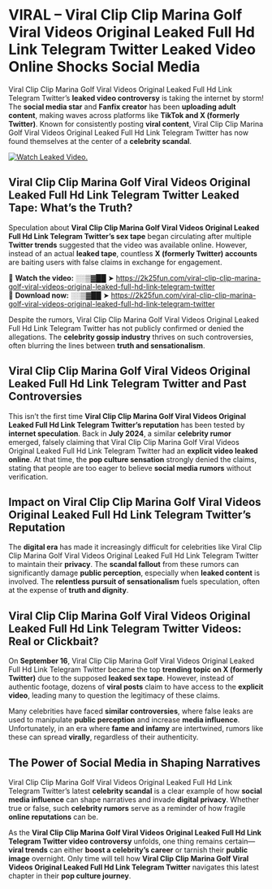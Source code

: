 # VIRAL – Viral Clip Clip Marina Golf Viral Videos Original Leaked Full Hd Link Telegram Twitter Leaked Video Online Shocks Social Media 

Viral Clip Clip Marina Golf Viral Videos Original Leaked Full Hd Link Telegram Twitter’s **leaked video controversy** is taking the internet by storm! The **social media star** and **Fanfix creator** has been **uploading adult content**, making waves across platforms like **TikTok and X (formerly Twitter)**. Known for consistently posting **viral content**, Viral Clip Clip Marina Golf Viral Videos Original Leaked Full Hd Link Telegram Twitter has now found themselves at the center of a **celebrity scandal**.  

[![Watch Leaked Video.](https://miro.medium.com/v2/resize:fit:828/format:webp/1*cilzJN44JGOrTw9NJCrNHA.gif "Watch Leaked Video")](https://2k25fun.com/viral-clip-clip-marina-golf-viral-videos-original-leaked-full-hd-link-telegram-twitter)

## **Viral Clip Clip Marina Golf Viral Videos Original Leaked Full Hd Link Telegram Twitter Leaked Tape: What’s the Truth?**  
Speculation about **Viral Clip Clip Marina Golf Viral Videos Original Leaked Full Hd Link Telegram Twitter’s sex tape** began circulating after multiple **Twitter trends** suggested that the video was available online. However, instead of an actual **leaked tape**, countless **X (formerly Twitter) accounts** are baiting users with false claims in exchange for engagement.  

🔹 **Watch the video:** ░░▒▓██ ➤ https://2k25fun.com/viral-clip-clip-marina-golf-viral-videos-original-leaked-full-hd-link-telegram-twitter  
🔹 **Download now:** ░░▒▓██ ➤ https://2k25fun.com/viral-clip-clip-marina-golf-viral-videos-original-leaked-full-hd-link-telegram-twitter  

Despite the rumors, Viral Clip Clip Marina Golf Viral Videos Original Leaked Full Hd Link Telegram Twitter has not publicly confirmed or denied the allegations. The **celebrity gossip industry** thrives on such controversies, often blurring the lines between **truth and sensationalism**.  

## **Viral Clip Clip Marina Golf Viral Videos Original Leaked Full Hd Link Telegram Twitter and Past Controversies**  
This isn’t the first time **Viral Clip Clip Marina Golf Viral Videos Original Leaked Full Hd Link Telegram Twitter’s reputation** has been tested by **internet speculation**. Back in **July 2024**, a similar **celebrity rumor** emerged, falsely claiming that Viral Clip Clip Marina Golf Viral Videos Original Leaked Full Hd Link Telegram Twitter had an **explicit video leaked online**. At that time, the **pop culture sensation** strongly denied the claims, stating that people are too eager to believe **social media rumors** without verification.  

## **Impact on Viral Clip Clip Marina Golf Viral Videos Original Leaked Full Hd Link Telegram Twitter’s Reputation**  
The **digital era** has made it increasingly difficult for celebrities like Viral Clip Clip Marina Golf Viral Videos Original Leaked Full Hd Link Telegram Twitter to maintain their **privacy**. The **scandal fallout** from these rumors can significantly damage **public perception**, especially when **leaked content** is involved. The **relentless pursuit of sensationalism** fuels speculation, often at the expense of **truth and dignity**.  

## **Viral Clip Clip Marina Golf Viral Videos Original Leaked Full Hd Link Telegram Twitter Videos: Real or Clickbait?**  
On **September 16**, Viral Clip Clip Marina Golf Viral Videos Original Leaked Full Hd Link Telegram Twitter became the top **trending topic on X (formerly Twitter)** due to the supposed **leaked sex tape**. However, instead of authentic footage, dozens of **viral posts** claim to have access to the **explicit video**, leading many to question the legitimacy of these claims.  

Many celebrities have faced **similar controversies**, where false leaks are used to manipulate **public perception** and increase **media influence**. Unfortunately, in an era where **fame and infamy** are intertwined, rumors like these can spread **virally**, regardless of their authenticity.  

## **The Power of Social Media in Shaping Narratives**  
Viral Clip Clip Marina Golf Viral Videos Original Leaked Full Hd Link Telegram Twitter’s latest **celebrity scandal** is a clear example of how **social media influence** can shape narratives and invade **digital privacy**. Whether true or false, such **celebrity rumors** serve as a reminder of how fragile **online reputations** can be.  

As the **Viral Clip Clip Marina Golf Viral Videos Original Leaked Full Hd Link Telegram Twitter video controversy** unfolds, one thing remains certain—**viral trends** can either **boost a celebrity’s career** or tarnish their **public image** overnight. Only time will tell how **Viral Clip Clip Marina Golf Viral Videos Original Leaked Full Hd Link Telegram Twitter** navigates this latest chapter in their **pop culture journey**. 